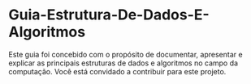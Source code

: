 # Guia-Estrutura-De-Dados-E-Algoritmos
Este guia foi concebido com o propósito de documentar, apresentar e explicar as principais estruturas de dados e algoritmos no campo da computação. Você está convidado a contribuir para este projeto.
